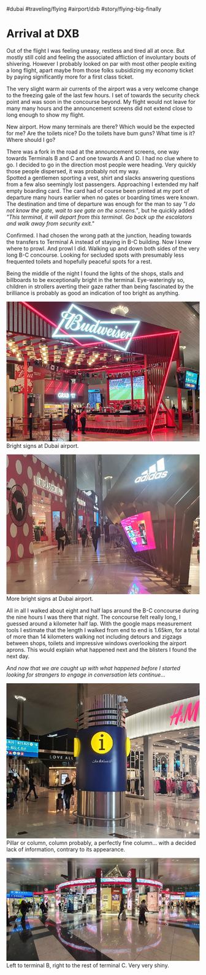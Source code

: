 #dubai #traveling/flying #airport/dxb #story/flying-big-finally
# Arrival at DXB

Out of the flight I was feeling uneasy, restless and tired all at once. But mostly still cold and feeling the associated affliction of involuntary bouts of shivering. However I probably looked on par with most other people exiting a long flight, apart maybe from those folks subsidizing my economy ticket by paying significantly more for a first class ticket.

The very slight warm air currents of the airport was a very welcome change to the freezing gale of the last few hours. I set of towards the security check point and was soon in the concourse beyond. My flight would not leave for many many hours and the announcement screens did not extend close to long enough to show my flight.

New airport. How many terminals are there? Which would be the expected for me? Are the toilets nice? Do the toilets have bum guns? What time is it? Where should I go?

There was a fork in the road at the announcement screens, one way towards Terminals B and C and one towards A and D. I had no clue where to go. I decided to go in the direction most people were heading. Very quickly those people dispersed, it was probably not my way.  
Spotted a gentlemen sporting a vest, shirt and slacks answering questions from a few also seemingly lost passengers. Approaching I extended my half empty boarding card. The card had of course been printed at my port of departure many hours earlier when no gates or boarding times were known. The destination and time of departure was enough for the man to say _"I do not know the gate, wait to see gate on the screens."_, but he quickly added _"This terminal, it will depart from this terminal. Go back up the escalators and walk away from security exit."_  

Confirmed. I had chosen the wrong path at the junction, heading towards the transfers to Terminal A instead of staying in B-C building. Now I knew where to prowl. And prowl I did. Walking up and down both sides of the very long B-C concourse. Looking for secluded spots with presumably less frequented toilets and hopefully peaceful spots for a rest. 

Being the middle of the night I found the lights of the shops, stalls and billboards to be exceptionally bright in the terminal. Eye-wateringly so, children in strollers averting their gaze rather than being fascinated by the brilliance is probably as good an indication of too bright as anything.

![Bright signs at DXB](images/dxb_bright_sign_a.jpg)
Bright signs at Dubai airport.

![More bright signs at DXB](images/dxb_bright_sign_b.jpg)
More bright signs at Dubai airport.

All in all I walked about eight and half laps around the B-C concourse during the nine hours I was there that night. The concourse felt really long, I guessed around a kilometer half lap. With the google maps measurement tools I estimate that the length I walked from end to end is 1.65km, for a total of more than 14 kilometers walking not including detours and zigzags between shops, toilets and impressive windows overlooking the airport aprons. This would explain what happened next and the blisters I found the next day.

_And now that we are caught up with what happened before I started looking for strangers to engage in conversation lets continue..._

![Info column at DXB](images/dxb_info_column.jpg)
Pillar or column, column probably, a perfectly fine column... with a decided lack of information, contrary to its appearance.

![Everything so shiny at DXB](images/dxb_so_shiny.jpg)
Left to terminal B, right to the rest of terminal C. Very very shiny.


